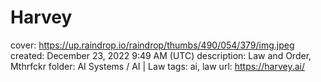 # Harvey

cover: https://up.raindrop.io/raindrop/thumbs/490/054/379/img.jpeg
created: December 23, 2022 9:49 AM (UTC)
description: Law and Order, Mthrfckr
folder: AI Systems / AI | Law
tags: ai, law
url: https://harvey.ai/